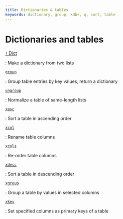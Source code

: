 ```yaml
---
title: Dictionaries & tables
keywords: dictionary, group, kdb+, q, sort, table
---
```


# Dictionaries and tables


[`!` Dict](../ref/dict.md)

:  Make a dictionary from two lists

[`group`](../ref/group.md) 

: Group table entries by key values, return a dictionary

[`ungroup`](../ref/ungroup.md)

: Normalize a table of same-length lists

[`xasc`](../ref/xasc.md)

: Sort a table in ascending order

[`xcol`](../ref/xcol.md)

: Rename table columns

[`xcols`](../ref/xcols.md)

: Re-order table columns

[`xdesc`](../ref/xdesc.md)

: Sort a table in descending order

[`xgroup`](../ref/xgroup.md)

: Group a table by values in selected columns

[`xkey`](../ref/xkey.md)

: Set specified columns as primary keys of a table

